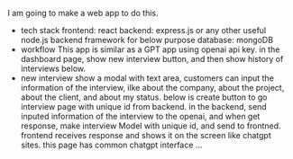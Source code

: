 I am going to make a web app to do this.

- tech stack
frontend: react
backend: express.js or any other useful node.js backend framework for below purpose
database: mongoDB
- workflow
This app is similar as a GPT app using openai api key.
in the dashboard page, show new interview button, and then show history of interviews below.
- new interview
show a modal with text area, customers can input the information of the interview, ilke about the company, about the project, about the client, and about my status.
below is create button to go interview page with unique id from backend.
in the backend, send inputed information of the interview to the openai, and when get response, make interview Model with unique id, and send to frontned.
frontend receives response and shows it on the screen like chatgpt sites.
this page has common chatgpt interface
...
